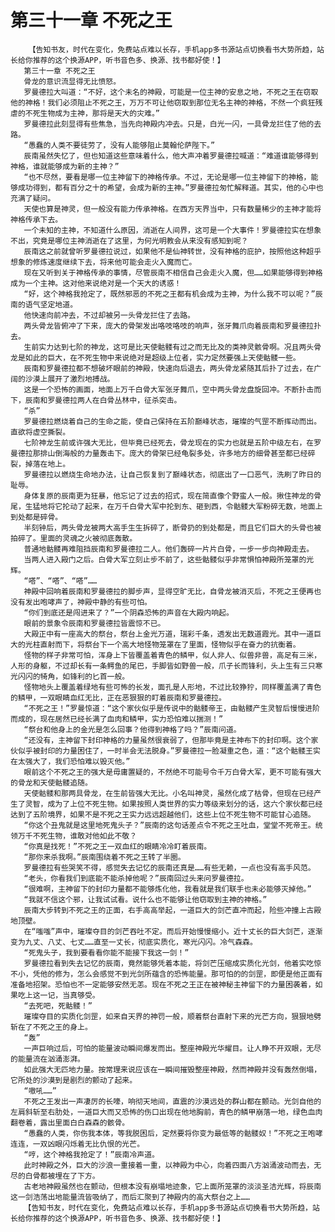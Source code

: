 # 第三十一章 不死之王
        【告知书友，时代在变化，免费站点难以长存，手机app多书源站点切换看书大势所趋，站长给你推荐的这个换源APP，听书音色多、换源、找书都好使！】
       第三十一章 不死之王
       骨龙的意识流显得无比愤怒。
       罗曼德拉大叫道：“不好，这个未名的神殿，可能是一位主神的安息之地，不死之王在窃取他的神格！我们必须阻止不死之王，万万不可让他窃取到那位无名主神的神格，不然一个疯狂残虐的不死生物成为主神，那将是天大的灾难。”
       罗曼德拉此刻显得有些焦急，当先向神殿内冲去。只是，白光一闪，一具骨龙拦住了他的去路。
       “愚蠢的人类不要徒劳了，没有人能够阻止莫翰伦萨陛下。”
       辰南虽然失忆了，但也知道这些意味着什么，他大声冲着罗曼德拉喊道：“难道谁能够得到神格，谁就能够成为新的主神？”
       “也不尽然，要看是哪一位主神留下的神格传承。不过，无论是哪一位主神留下的神格，能够成功得到，都有百分之十的希望，会成为新的主神。”罗曼德拉匆忙解释道。其实，他的心中也充满了疑问。
       天使也算是神灵，但一般没有能力传承神格。在西方天界当中，只有数量稀少的主神才能将神格传承下去。
       一个未知的主神，不知道什么原因，消逝在人间界，这可是一个大事件！罗曼德拉实在想象不出，究竟是哪位主神消逝在了这里，为何光明教会从来没有感知到呢？
       辰南这之前就曾听罗曼德拉说过，如果他不是仙神转世，没有神格的庇护，按照他这种超乎想象的修炼速度继续下去，将来他可能会走火入魔而亡。
       现在又听到关于神格传承的事情，尽管辰南不相信自己会走火入魔，但……如果能够得到神格成为一个主神。这对他来说绝对是一个天大的诱惑！
       “好，这个神格我抢定了，既然邪恶的不死之王都有机会成为主神，为什么我不可以呢？”辰南的语气坚定地道。
       他快速向前冲去，不过却被另一头骨龙拦住了去路。
       两头骨龙皆俯冲了下来，庞大的骨架发出咯吱咯吱的响声，张牙舞爪向着辰南和罗曼德拉扑去。
       生前实力达到七阶的神龙，这可是比天使骷髅有过之而无比及的类神灵骸骨啊。况且两头骨龙是如此的巨大，在不死生物中来说绝对是超级上位者，实力定然要强上天使骷髅一些。
       辰南和罗曼德拉都不想破坏眼前的神殿，快速向后退去，两头骨龙紧随其后扑了过去，在广阔的沙漠上展开了激烈地搏战。
       这是一个恐怖的画面，地面上万千白骨大军张牙舞爪，空中两头骨龙盘旋回冲。不断扑击而下，辰南和罗曼德拉两人在白骨丛林中，征杀突击。
       “杀”
       罗曼德拉燃烧着自己的生命之能，使自己保持在五阶巅峰状态，璀璨的气罡不断挥动而出。直欲将虚空撕裂。
       七阶神龙生前或许强大无比，但毕竟已经死去，骨龙现在的实力也就是五阶中级左右，在罗曼德拉那排山倒海般的力量轰击下。庞大的骨架已经龟裂多处，许多地方的细骨甚至都已经碎裂，掉落在地上。
       罗曼德拉以燃烧生命地办法，让自己恢复到了巅峰状态，彻底出了一口恶气，洗刷了昨日的耻辱。
       身体复原的辰南更为狂暴，他忘记了过去的招式，现在简直像个野蛮人一般。揪住神龙的骨尾，生猛地将它抡动了起来，在万千白骨大军中抡到东、砸到西，令骷髅大军粉碎无数，地面上到处都是碎骨。
       半刻钟后，两头骨龙被两大高手生生拆碎了，断骨扔的到处都是，而且它们巨大的头骨也被拍碎了。里面的灵魂之火被彻底轰散。
       普通地骷髅再难阻挡辰南和罗曼德拉二人。他们轰碎一片片白骨，一步一步向神殿走去。
       当两人进入殿门之后。白骨大军立刻止步不前了，这些骷髅似乎非常惧怕神殿所笼罩的光辉。
       “嗒”、“嗒”、“嗒”……
       神殿中回响着辰南和罗曼德拉的脚步声，显得空旷无比，自骨龙被消灭后，不死之王便再也没有发出咆哮声了，神殿中静的有些可怕。
       “你们到底还是闯进来了？”一个阴森恐怖的声音在大殿内响起。
       眼前的景象令辰南和罗曼德拉皆震惊不已。
       大殿正中有一座高大的祭台，祭台上金光万道，瑞彩千条，透发出无数道霞光。其中一道巨大的光柱直射而下，将祭台下一个高大地怪物笼罩在了里面，怪物似乎在奋力的抗衡着。
       怪物的样子非常可怕，浑身上下皆覆盖着青色的鳞甲，似人非人、似兽非兽，高足有三米，人形的身躯，不过却长有一条鳄鱼的尾巴，手脚皆如野兽一般，爪子长而锋利，头上生有三只寒光闪闪的犄角，如锋利的匕首一般。
       怪物地头上覆盖着绿地有些可怖的长发，面孔是人形地，不过比较狰狞，同样覆盖满了青色的鳞甲，一双眼睛血红无比，正在恶狠狠的盯着辰南和罗曼德拉。
       “不死之王！”罗曼惊道：“这个家伙似乎是传说中的骷髅帝王，由骷髅产生灵智后慢慢进阶而成的，现在居然已经长满了血肉和鳞甲，实力恐怕难以揣测！”
       “祭台和他身上的金光是怎么回事？他得到神格了吗？”辰南问道。
       “还没有，主神留下封印神格的力量虽然很衰弱了，但那毕竟是主神布下的封印啊。这个家伙似乎被封印的力量困住了，一时半会无法脱身。”罗曼德拉一脸凝重之色，道：“这个骷髅王实在太强大了，我们恐怕难以毁灭他。”
       眼前这个不死之王的强大是毋庸置疑的，不然绝不可能号令千万白骨大军，更不可能有强大的骨龙和天使骷髅追随。
       天使骷髅和那两具骨龙，在生前皆强大无比。小名叫神灵，虽然化成了枯骨，但现在已经产生了灵智，成为了上位不死生物。如果按照人类世界的实力等级来划分的话，这六个家伙都已经达到了五阶境界，如果不是不死之王实力远远超越他们，这些上位不死生物不可能甘心追随。
       “你这个丑鬼就是这里地死鬼头子？”辰南的这句话差点令不死之王吐血，堂堂不死帝王。统领万千不死生物，谁敢对他如此不敬？
       “你真是找死！”不死之王一双血红的眼睛冷冷盯着辰南。
       “那你来杀我啊。”辰南围绕着不死之王转了半圈。
       罗曼德拉有些哭笑不得，感觉失去记忆的辰南还真是……有些无赖，一点也没有高手风范。
       “老头，你看我们到底能不能杀掉他呢？”辰南回过头来问罗曼德拉。
       “很难啊，主神留下的封印力量都不能够炼化他，我看就是我们联手也未必能够灭掉他。”
       “我就不信这个邪，让我试试看。说什么也不能够让他窃取到主神的神格。”
       辰南大步转到不死之王的正面，右手高高举起，一道巨大的剑芒直冲而起，险些冲撞上古殿地顶壁。
       在“嗤嗤”声中，璀璨夺目的剑芒吞吐不定。而后开始慢慢缩小。近十丈长的巨大剑芒，逐渐变为九丈、八丈、七丈……直至一丈长，彻底实质化，寒光闪闪。冷气森森。
       “死鬼头子，我到要看看你能不能接下我这一剑！”
       罗曼德拉看到失去记忆的辰南，竟然能够凭着本能，将剑芒压缩成实质化光剑，他着实吃惊不小，凭他的修为，怎么会感觉不到光剑所蕴含的恐怖能量。那可怕的的剑罡，即便是他正面有准备地招架。恐怕也不一定能够安然无恙。现在不死之王正在被神秘主神留下的力量困袭着，如果吃上这一记，当真够受。
       “去死吧，死骷髅！”
       璀璨夺目的实质化剑罡，如来自天界的神罚一般，顺着祭台直射下来的光芒方向，狠狠地劈斩在了不死之王的身上。
       “轰”
       一声巨响过后，可怕的能量波动瞬间爆发而出。整座神殿光华耀目。让人睁不开双眼，无尽的能量流在汹涌澎湃。
       如此强大无匹地力量。按常理来说应该在一瞬间摧毁整座神殿，然而神殿并没有轰然倒塌，它所处的沙漠到是剧烈的颤动了起来。
       “嗷吼……”
       不死之王发出一声凄厉的长嚎，响彻天地间，直震的沙漠远处的群山都在颤动。光剑自他的左肩斜斩至右肋处，一道巨大而又恐怖的伤口出现在他地胸前，青色的鳞甲崩落一地，绿色血肉翻卷着，露出里面白白森森的骸骨。
       “愚蠢的人类，你伤我本体，等我脱困后，定然要将你变为最低等的骷髅奴！”不死之王咆哮连连，一双凶眼闪烁着无比仇恨的光芒。
       “哼，这个神格我抢定了！”辰南冷声道。
       此时神殿之外，巨大的沙浪一重接着一重，以神殿为中心，向着四面八方汹涌波动而去，无尽的白骨都被埋在了下方。
       古老地神殿虽然也在颤动，但根本没有崩塌地迹象，它上面所笼罩的淡淡圣洁光辉，将辰南这一剑浩荡出地能量流皆吸纳了，而后汇聚到了神殿内的高大祭台之上……
       【告知书友，时代在变化，免费站点难以长存，手机app多书源站点切换看书大势所趋，站长给你推荐的这个换源APP，听书音色多、换源、找书都好使！】